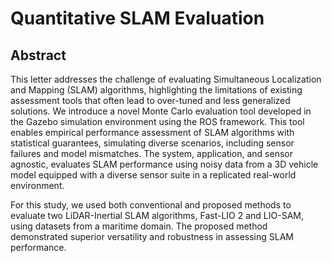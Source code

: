 # Quantitative SLAM Evaluation
## Abstract

This letter addresses the challenge of evaluating Simultaneous Localization and Mapping (SLAM) algorithms, highlighting the limitations of existing assessment tools that often lead to over-tuned and less generalized solutions. We introduce a novel Monte Carlo evaluation tool developed in the Gazebo simulation environment using the ROS framework. This tool enables empirical performance assessment of SLAM algorithms with statistical guarantees, simulating diverse scenarios, including sensor failures and model mismatches. The system, application, and sensor agnostic, evaluates SLAM performance using noisy data from a 3D vehicle model equipped with a diverse sensor suite in a replicated real-world environment.

For this study, we used both conventional and proposed methods to evaluate two LiDAR-Inertial SLAM algorithms, Fast-LIO 2 and LIO-SAM, using datasets from a maritime domain. The proposed method demonstrated superior versatility and robustness in assessing SLAM performance.

